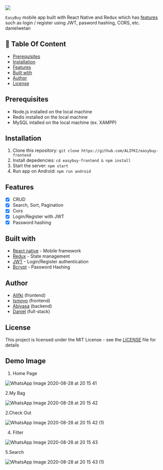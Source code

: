 ![](https://i.imgur.com/ISldpR4.png)


`EasyBuy` mobile app built with React Native and Redux which has [features](https://github.com/ALIFKI/easybuy-frontend#features) such as login / register using JWT, pasword hashing, CORS, etc. danielwetan

## :memo: Table Of Content
* [Prerequisites](https://github.com/ALIFKI/easybuy-frontend#prerequisites)
* [Installation](https://github.com/ALIFKI/easybuy-frontend#installation)
* [Features](https://github.com/ALIFKI/easybuy-frontend#features)
* [Built wtih](https://github.com/ALIFKI/easybuy-frontend#features)
* [Author](https://github.com/ALIFKI/easybuy-frontend#author)
* [License](https://github.com/ALIFKI/easybuy-frontend#license)

## Prerequisites
- Node.js installed on the local machine
- Redis installed on the local machine
- MySQL intalled on the local machine (ex. XAMPP)
## Installation
1. Clone this repository:
    `git clone https://github.com/ALIFKI/easybuy-frontend`
2. Install depedencies:
    `cd easybuy-frontend & npm install`
3. Start the server:
    `npm start`
5. Run app on Android:
    `npm run android`

## Features
- [x] CRUD
- [x] Search, Sort, Pagination
- [x] Cors
- [x] Login/Register with JWT
- [x] Password hashing

## Built with
- [React native](https://reactnative.dev/) - Mobile framework
- [Redux](https://redux.js.org/) - State management
- [JWT](https://jwt.io/) - Login/Register authentication
- [Bcrypt](https://github.com/kelektiv/node.bcrypt.js) - Password Hashing

## Author
- [Alifki](https://github.com/ALIFKI) (frontend)
- [Ismoyo](https://github.com/ismoyo23) (frontend)
- [Abiyasa](https://github.com/byasaa) (backend)
- [Daniel](https://github.com/danielwetan) (full-stack)
## License
This project is licensed under the MIT License - see the [LICENSE](https://github.com/ALIFKI/easybuy-frontendblob/master/LICENSE) file for details

## Demo Image
1. Home Page

![WhatsApp Image 2020-08-28 at 20 15 41](https://user-images.githubusercontent.com/63132957/91628495-72734f00-e9ea-11ea-9350-431a72c02952.jpeg)

2.My Bag

![WhatsApp Image 2020-08-28 at 20 15 42](https://user-images.githubusercontent.com/63132957/91628496-769f6c80-e9ea-11ea-8551-0e7841102837.jpeg)

2.Check Out

![WhatsApp Image 2020-08-28 at 20 15 42 (1)](https://user-images.githubusercontent.com/63132957/91628497-78693000-e9ea-11ea-80c3-0a25def758db.jpeg)

4. Filter

![WhatsApp Image 2020-08-28 at 20 15 43](https://user-images.githubusercontent.com/63132957/91628499-7a32f380-e9ea-11ea-9a23-a3c2d6036762.jpeg)

5.Search

![WhatsApp Image 2020-08-28 at 20 15 43 (1)](https://user-images.githubusercontent.com/63132957/91628501-7d2de400-e9ea-11ea-8ea5-f896c9a4239f.jpeg)

